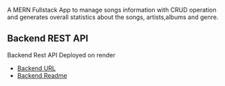 A MERN Fullstack App to manage songs information with CRUD operation and generates overall statistics about the songs, artists,albums and genre.

## Backend REST API
Backend Rest API Deployed on render
- [Backend URL](https://song-api-pncl.onrender.com/songs/)
- [Backend Readme](https://github.com/FevenSeyfu/song-Mern-app/blob/main/backend/README.md)
